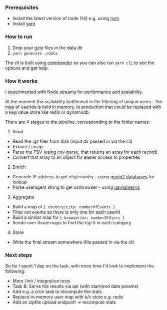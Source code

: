 ### Prerequisites

- Install the latest version of node (14) e.g. using [nvm](https://github.com/nvm-sh/nvm)
- Install [yarn](https://yarnpkg.com/)

### How to run

1. Drop your gzip files in the data dir
2. `yarn generate ./data`

The cli is built using [commander](https://www.npmjs.com/package/commander) so you can also run `yarn cli` to see the options and get help.

### How it works

I experimented with Node streams for performance and scalability.

At the moment the scalability bottleneck is the filtering of unique users - the map of userIds is held in memory. In production that could be replaced with a key/value store like redis or dynamodb.

There are 4 stages to the pipeline, corresponding to the folder names:

1. Read
  - Read the .gz files from disk (input dir passed in via the cli)
  - Extract / unzip
  - Parse the TSV (using [csv-parse](https://www.npmjs.com/package/csv-parse), that returns an array for each record)
  - Convert that array to an object for easier access to properties
2. Enrich
  - Geocode IP address to get city/country - using [geoip2 databases](https://dev.maxmind.com/geoip/geoip2/geolite2/) for lookup
  - Parse useragent string to get os/browser - using [ua-parser-js](https://www.npmjs.com/package/ua-parser-js)
3. Aggregate
  - Build a map of `{ country/city: numberOfEvents }`
  - Filter out events so there is only one for each userId
  - Build a similar map for `{ browser/os: numberOfUsers }`
  - Iterate over those maps to find the top 5 in each category
4. Store
  - Write the final stream somewhere (file passed in via the cli)
  
### Next steps

So far I spent 1 day on the task, with more time I'd look to implement the following:

- More Unit / integration tests
- Task B: Serve the results via api (with start/end date params)
- Add e.g. a cron task to recompute the stats
- Replace in-memory user map with k/v store e.g. redis
- Add an zipfile upload endpoint -> recompute stats


